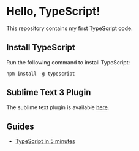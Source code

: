 # Hello, TypeScript!

This repository contains my first TypeScript code.


## Install TypeScript

Run the following command to install TypeScript:

    npm install -g typescript


## Sublime Text 3 Plugin

The sublime text plugin is available [here](https://github.com/Microsoft/TypeScript-Sublime-Plugin).


## Guides

- [TypeScript in 5 minutes](https://www.typescriptlang.org/docs/handbook/typescript-in-5-minutes.html)
